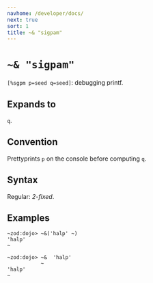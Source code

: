 ```yaml
---
navhome: /developer/docs/
next: true
sort: 1
title: ~& "sigpam"
---
```


# `~& "sigpam"`

`[%sgpm p=seed q=seed]`: debugging printf.

## Expands to

`q`.

## Convention

Prettyprints `p` on the console before computing `q`. 

## Syntax

Regular: *2-fixed*.

## Examples

```
~zod:dojo> ~&('halp' ~)
'halp'
~

~zod:dojo> ~&  'halp' 
           ~
'halp'
~
```
